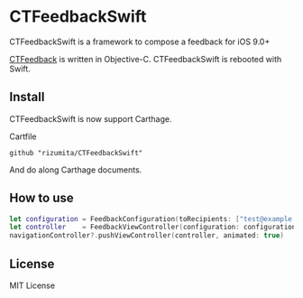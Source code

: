# CTFeedbackSwift
CTFeedbackSwift is a framework to compose a feedback for iOS 9.0+

[CTFeedback](https://github.com/rizumita/CTFeedback) is written in Objective-C. CTFeedbackSwift is rebooted with Swift.

## Install

CTFeedbackSwift is now support Carthage.

Cartfile

```
github "rizumita/CTFeedbackSwift"
```

And do along Carthage documents.

## How to use

```Swift
let configuration = FeedbackConfiguration(toRecipients: ["test@example.com"], usesHTML: true)
let controller    = FeedbackViewController(configuration: configuration)
navigationController?.pushViewController(controller, animated: true)
```

## License

MIT License
